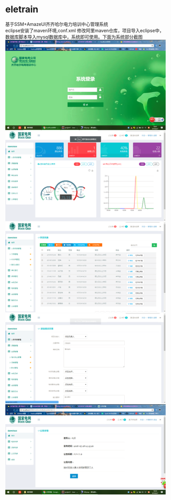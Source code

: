 # eletrain
基于SSM+AmazeUI齐齐哈尔电力培训中心管理系统<br/>
eclipse安装了maven环境,conf.xml 修改阿里maven仓库，项目导入eclipse中，数据库脚本导入mysql数据库中，系统即可使用。下面为系统部分截图<br/>
![Alt text](https://github.com/20100507/eletrain/blob/master/train_1.png)
![Alt text](https://github.com/20100507/eletrain/blob/master/train_2.png)
![Alt text](https://github.com/20100507/eletrain/blob/master/train_3.png)
![Alt text](https://github.com/20100507/eletrain/blob/master/train_4.png)
![Alt text](https://github.com/20100507/eletrain/blob/master/train_5.png)


